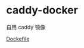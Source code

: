 # caddy-docker
自用 caddy 镜像

[Dockefile](https://github.com/fimreal/caddy-docker/blob/main/mycaddy/Dockerfile)


